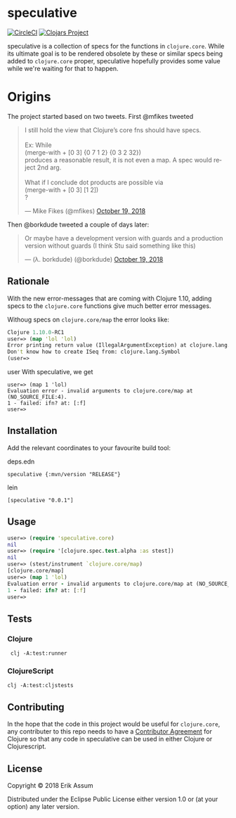 # speculative
[![CircleCI](https://circleci.com/gh/slipset/speculative/tree/master.svg?style=svg)](https://circleci.com/gh/slipset/speculative/tree/master)
[![Clojars Project](https://img.shields.io/clojars/v/speculative.svg)](https://clojars.org/speculative)

speculative is a collection of specs for the functions in `clojure.core`. While its ultimate goal is to be rendered obsolete by these or similar specs being added to `clojure.core` proper, speculative hopefully provides some value while we're waiting for that to happen.

# Origins

The project started based on two tweets. First @mfikes tweeted

<blockquote class="twitter-tweet" data-lang="en"><p lang="en" dir="ltr">I still hold the view that Clojure’s core fns should have specs. <br><br>Ex: While<br> (merge-with + [0 3] {0 7 1 2} {0 3 2 32})<br>produces a reasonable result, it is not even a map. A spec would reject 2nd arg.<br><br>What if I conclude dot products are possible via<br> (merge-with + [0 3] [1 2])<br>?</p>&mdash; Mike Fikes (@mfikes) <a href="https://twitter.com/mfikes/status/1053304266239197184?ref_src=twsrc%5Etfw">October 19, 2018</a></blockquote> 

Then @borkdude tweeted a couple of days later:
<blockquote class="twitter-tweet" data-conversation="none" data-lang="en"><p lang="en" dir="ltr">Or maybe have a development version with guards and a production version without guards (I think Stu said something like this)</p>&mdash; (λ. borkdude) (@borkdude) <a href="https://twitter.com/borkdude/status/1053404362062606336?ref_src=twsrc%5Etfw">October 19, 2018</a></blockquote>

## Rationale

With the new error-messages that are coming with Clojure 1.10, adding specs to the `clojure.core` functions give much better error messages.

Withoug specs on `clojure.core/map` the error looks like:

```clojure
Clojure 1.10.0-RC1
user=> (map 'lol 'lol)
Error printing return value (IllegalArgumentException) at clojure.lang.RT.seqFrom (RT.java:551).
Don't know how to create ISeq from: clojure.lang.Symbol
(user=>
```
user
With speculative, we get 

```
user=> (map 1 'lol)
Evaluation error - invalid arguments to clojure.core/map at (NO_SOURCE_FILE:4).
1 - failed: ifn? at: [:f]
user=>
```

## Installation

Add the relevant coordinates to your favourite build tool:

deps.edn

```
speculative {:mvn/version "RELEASE"}
```

lein

```
[speculative "0.0.1"]
```

## Usage

```clojure
user=> (require 'speculative.core)
nil
user=> (require '[clojure.spec.test.alpha :as stest])
nil
user=> (stest/instrument `clojure.core/map)
[clojure.core/map]
user=> (map 1 'lol)
Evaluation error - invalid arguments to clojure.core/map at (NO_SOURCE_FILE:4).
1 - failed: ifn? at: [:f]
user=>

```

## Tests

### Clojure

     clj -A:test:runner
     
### ClojureScript

    clj -A:test:cljstests
    
## Contributing

In the hope that the code in this project would be useful for `clojure.core`, any contributer to this repo needs to have a 
[Contributor Agreement](https://clojure.org/community/contributing) for Clojure so that any code in speculative can be used in either Clojure or Clojurescript.

## License

Copyright © 2018 Erik Assum

Distributed under the Eclipse Public License either version 1.0 or (at
your option) any later version.
